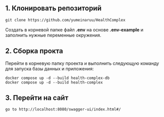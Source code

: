 ## 1. Клонировать репозиторий

```dtd
git clone https://github.com/yumeinaruu/HealthComplex
```

Создать в корневой папке файл **.env** на основе **.env-example** и заполнить 
нужные переменные окружения.

## 2. Сборка прокта

Перейти в корневую папку проекта и выполнить следующую команду для запуска базы данных и приложения:
```shell
docker compose up -d --build health-complex-db
docker compose up -d --build health-complex
```

## 3. Перейти на сайт
```shell
go to http://localhost:8080/swagger-ui/index.html#/
```